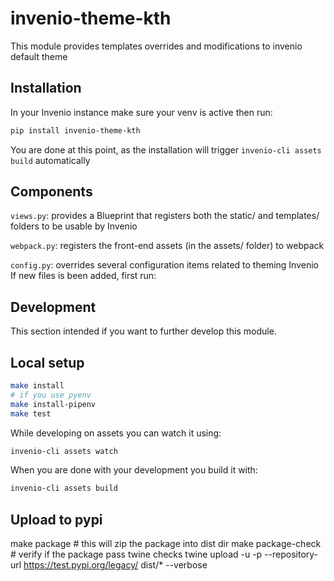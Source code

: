 # invenio-theme-kth
This module provides templates overrides and modifications to invenio default theme
## Installation
In your Invenio instance make sure your venv is active then run:
```bash
pip install invenio-theme-kth
```
You are done at this point, as the installation will trigger `invenio-cli assets build` automatically
## Components
`views.py`: provides a Blueprint that registers both the static/ and templates/ folders to be usable by Invenio

`webpack.py`: registers the front-end assets (in the assets/ folder) to webpack

`config.py`: overrides several configuration items related to theming Invenio If new files is been added, first run:

## Development
This section intended if you want to further develop this module.
## Local setup
```bash
make install
# if you use pyenv
make install-pipenv
make test
```

While developing on assets you can watch it using:
```bash
invenio-cli assets watch
```
When you are done with your development you build it with:
```bash
invenio-cli assets build
```

## Upload to pypi
make package # this will zip the package into dist dir
make package-check # verify if the package pass twine checks
twine upload -u <USERNAME> -p <PASSWORD> --repository-url https://test.pypi.org/legacy/ dist/* --verbose
